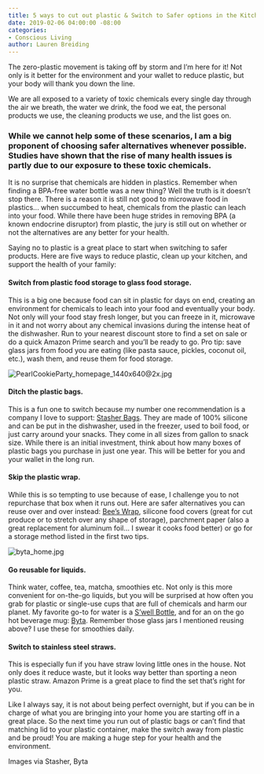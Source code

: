 ```yaml
---
title: 5 ways to cut out plastic & Switch to Safer options in the Kitchen
date: 2019-02-06 04:00:00 -08:00
categories:
- Conscious Living
author: Lauren Breiding
---
```


The zero-plastic movement is taking off by storm and I’m here for it! Not only is it better for the environment and your wallet to reduce plastic, but your body will thank you down the line. 

We are all exposed to a variety of toxic chemicals every single day through the air we breath, the water we drink, the food we eat, the personal products we use, the cleaning products we use, and the list goes on. 

### While we cannot help some of these scenarios, I am a big proponent of choosing safer alternatives whenever possible. Studies have shown that the rise of many health issues is partly due to our exposure to these toxic chemicals. 

It is no surprise that chemicals are hidden in plastics. Remember when finding a BPA-free water bottle was a new thing? Well the truth is it doesn’t stop there. There is a reason it is still not good to microwave food in plastics... when succumbed to heat, chemicals from the plastic can leach into your food. While there have been huge strides in removing BPA (a known endocrine disruptor) from plastic, the jury is still out on whether or not the alternatives are any better for your health. 

Saying no to plastic is a great place to start when switching to safer products. Here are five ways to reduce plastic, clean up your kitchen, and support the health of your family:

#### Switch from plastic food storage to glass food storage. 

This is a big one because food can sit in plastic for days on end, creating an environment for chemicals to leach into your food and eventually your body. Not only will your food stay fresh longer, but you can freeze in it, microwave in it and not worry about any chemical invasions during the intense heat of the dishwasher. Run to your nearest discount store to find a set on sale or do a quick Amazon Prime search and you’ll be ready to go. Pro tip: save glass jars from food you are eating (like pasta sauce, pickles, coconut oil, etc.), wash them, and reuse them for food storage.

![PearlCookieParty_homepage_1440x640@2x.jpg](/uploads/PearlCookieParty_homepage_1440x640@2x.jpg)

#### Ditch the plastic bags. 

This is a fun one to switch because my number one recommendation is a company I love to support: [Stasher Bags](https://www.amazon.com/Stasher-Reusable-Silicone-Sandwich-Storage/dp/B01DZQT9CU). They are made of 100% silicone and can be put in the dishwasher, used in the freezer, used to boil food, or just carry around your snacks. They come in all sizes from gallon to snack size. While there is an initial investment, think about how many boxes of plastic bags you purchase in just one year. This will be better for you and your wallet in the long run. 

#### Skip the plastic wrap. 

While this is so tempting to use because of ease, I challenge you to not repurchase that box when it runs out. Here are safer alternatives you can reuse over and over instead: [Bee’s Wrap](https://www.amazon.com/Bees-Wrap-Assorted-Sustainable-Honeycomb/dp/B0126LMDFK/ref=pd_bxgy_79_img_2/135-6157732-2437226?_encoding=UTF8&pd_rd_i=B0126LMDFK&pd_rd_r=0c67a33d-23fc-11e9-b0de-212d94c64fa6&pd_rd_w=eFuHk&pd_rd_wg=tSLf6&pf_rd_p=3f9889ac-6c45-46e8-b515-3af650557207&pf_rd_r=PYGAAQRKWP3Q6B0R09CE&psc=1&refRID=PYGAAQRKWP3Q6B0R09CE), silicone food covers (great for cut produce or to stretch over any shape of storage), parchment paper (also a great replacement for aluminum foil... I swear it cooks food better) or go for a storage method listed in the first two tips.

![byta_home.jpg](/uploads/byta_home.jpg)

#### Go reusable for liquids. 

Think water, coffee, tea, matcha, smoothies etc. Not only is this more convenient for on-the-go liquids, but you will be surprised at how often you grab for plastic or single-use cups that are full of chemicals and harm our planet. My favorite go-to for water is a [S’well Bottle](https://www.swellbottle.com/), and for an on the go hot beverage mug: [Byta](https://mybyta.com/). Remember those glass jars I mentioned reusing above? I use these for smoothies daily.

#### Switch to stainless steel straws. 

This is especially fun if you have straw loving little ones in the house. Not only does it reduce waste, but it looks way better than sporting a neon plastic straw. Amazon Prime is a great place to find the set that’s right for you. 

Like I always say, it is not about being perfect overnight, but if you can be in charge of what you are bringing into your home you are starting off in a great place. So the next time you run out of plastic bags or can’t find that matching lid to your plastic container, make the switch away from plastic and be proud! You are making a huge step for your health and the environment. 

Images via Stasher, Byta